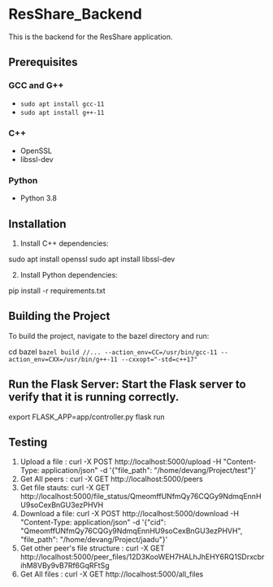 # ResShare_Backend

This is the backend for the ResShare application.

## Prerequisites

### GCC and G++
- `sudo apt install gcc-11`
- `sudo apt install g++-11`

### C++
- OpenSSL
- libssl-dev

### Python
- Python 3.8

## Installation

1. Install C++ dependencies:

sudo apt install openssl
sudo apt install libssl-dev


2. Install Python dependencies:

pip install -r requirements.txt

## Building the Project

To build the project, navigate to the bazel directory and run:


cd bazel
`
bazel build //... --action_env=CC=/usr/bin/gcc-11 --action_env=CXX=/usr/bin/g++-11 --cxxopt="-std=c++17"
`

## Run the Flask Server: Start the Flask server to verify that it is running correctly.

export FLASK_APP=app/controller.py
flask run

## Testing

1) Upload a file : curl -X POST http://localhost:5000/upload -H "Content-Type: application/json" -d '{"file_path": "/home/devang/Project/test"}'
2) Get All peers : curl -X GET http://localhost:5000/peers
3) Get file stauts: curl -X GET http://localhost:5000/file_status/QmeomffUNfmQy76CQGy9NdmqEnnHU9soCexBnGU3ezPHVH
4) Download a file: curl -X POST http://localhost:5000/download -H "Content-Type: application/json" -d '{"cid": "QmeomffUNfmQy76CQGy9NdmqEnnHU9soCexBnGU3ezPHVH", "file_path": "/home/devang/Project/jaadu"}'
5) Get other peer's file structure : curl -X GET http://localhost:5000/peer_files/12D3KooWEH7HALhJhEHY6RQ1SDrxcbrihM8VBy9vB7Rf6GqRFtSg
6) Get All files : curl -X GET http://localhost:5000/all_files
